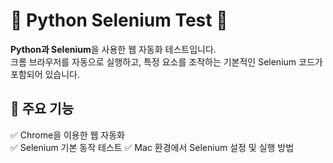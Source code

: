 # 🐍 Python Selenium Test 🚀  

**Python과 Selenium**을 사용한 웹 자동화 테스트입니다.  
크롬 브라우저를 자동으로 실행하고, 특정 요소를 조작하는 기본적인 Selenium 코드가 포함되어 있습니다.  

## 📌 주요 기능  
✅ Chrome을 이용한 웹 자동화  
✅ Selenium 기본 동작 테스트
✅ Mac 환경에서 Selenium 설정 및 실행 방법 

